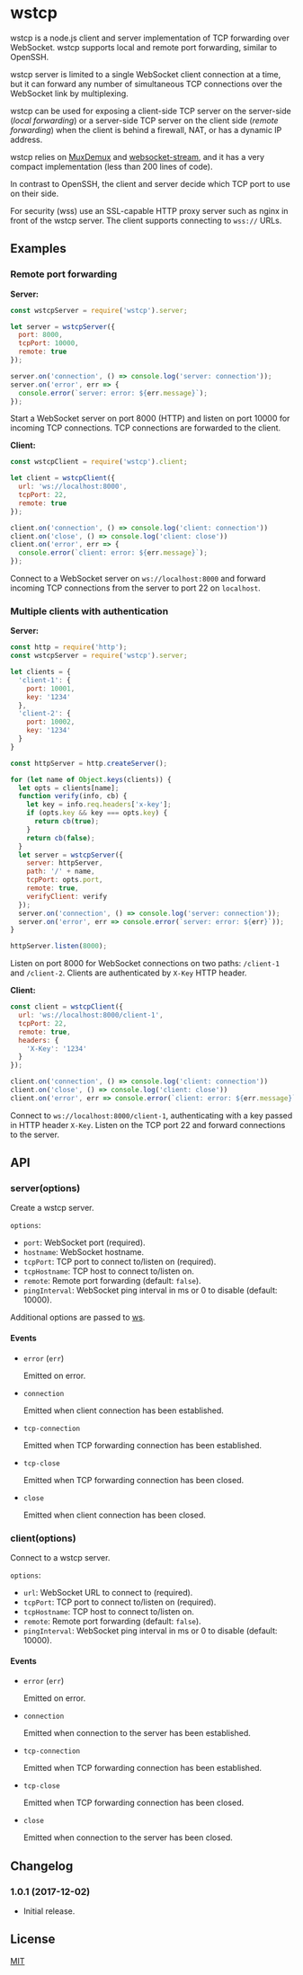 wstcp
=====

wstcp is a node.js client and server implementation of TCP forwarding
over WebSocket. wstcp supports local and remote port forwarding,
similar to OpenSSH.

wstcp server is limited to a single WebSocket client connection at a time,
but it can forward any number of simultaneous TCP connections over the
WebSocket link by multiplexing.

wstcp can be used for exposing a client-side TCP server on the
server-side (*local forwarding*) or a server-side TCP server on
the client side (*remote forwarding*) when the client is behind a firewall,
NAT, or has a dynamic IP address.

wstcp relies on [MuxDemux](https://github.com/dominictarr/mux-demux)
and [websocket-stream](https://github.com/maxogden/websocket-stream),
and it has a very compact implementation (less than 200 lines of code).

In contrast to OpenSSH, the client and server decide which TCP port
to use on their side.

For security (wss) use an SSL-capable HTTP proxy server such as
nginx in front of the wstcp server. The client supports connecting 
to `wss://` URLs.

<!-- Also see [wstcp-server](https://github.com/peterkuma/wstcp-server) and
[wstcp-client](https://github.com/peterkuma/wstcp-client). -->

Examples
--------

### Remote port forwarding

**Server:**

```js
const wstcpServer = require('wstcp').server;

let server = wstcpServer({
  port: 8000,
  tcpPort: 10000,
  remote: true
});

server.on('connection', () => console.log('server: connection'));
server.on('error', err => {
  console.error(`server: error: ${err.message}`);
});
```

Start a WebSocket server on port 8000 (HTTP) and listen on port 10000 for incoming
TCP connections. TCP connections are forwarded to the client.

**Client:**

```js
const wstcpClient = require('wstcp').client;

let client = wstcpClient({
  url: 'ws://localhost:8000',
  tcpPort: 22,
  remote: true
});

client.on('connection', () => console.log('client: connection'))
client.on('close', () => console.log('client: close'))
client.on('error', err => {
  console.error(`client: error: ${err.message}`);
});
```

Connect to a WebSocket server on `ws://localhost:8000` and forward incoming
TCP connections from the server to port 22 on `localhost`.

### Multiple clients with authentication

**Server:**

```js
const http = require('http');
const wstcpServer = require('wstcp').server;

let clients = {
  'client-1': {
    port: 10001,
    key: '1234'
  },
  'client-2': {
    port: 10002,
    key: '1234'
  }
}

const httpServer = http.createServer();

for (let name of Object.keys(clients)) {
  let opts = clients[name];
  function verify(info, cb) {
    let key = info.req.headers['x-key'];
    if (opts.key && key === opts.key) {
      return cb(true);
    }
    return cb(false);
  }
  let server = wstcpServer({
    server: httpServer,
    path: '/' + name,
    tcpPort: opts.port,
    remote: true,
    verifyClient: verify
  });
  server.on('connection', () => console.log('server: connection'));
  server.on('error', err => console.error(`server: error: ${err}`));
}

httpServer.listen(8000);
```

Listen on port 8000 for WebSocket connections on two paths: `/client-1`
and `/client-2`. Clients are authenticated by `X-Key` HTTP header.

**Client:**

```js
const client = wstcpClient({
  url: 'ws://localhost:8000/client-1',
  tcpPort: 22,
  remote: true,
  headers: {
    'X-Key': '1234'
  }
});

client.on('connection', () => console.log('client: connection'))
client.on('close', () => console.log('client: close'))
client.on('error', err => console.error(`client: error: ${err.message}`));
```

Connect to `ws://localhost:8000/client-1`, authenticating with a key
passed in HTTP header `X-Key`. Listen on the TCP port 22 and forward
connections to the server.

API
---

### server(options)

Create a wstcp server.

`options`:

- `port`: WebSocket port (required).
- `hostname`: WebSocket hostname.
- `tcpPort`: TCP port to connect to/listen on (required).
- `tcpHostname`: TCP host to connect to/listen on.
- `remote`: Remote port forwarding (default: `false`).
- `pingInterval`: WebSocket ping interval in ms or 0 to disable
  (default: 10000).

Additional options are passed to
[ws](https://github.com/websockets/ws/blob/master/doc/ws.md#new-wsserveroptions-callback).

#### Events

- `error` (`err`)

    Emitted on error.

- `connection`

    Emitted when client connection has been established.

- `tcp-connection`

    Emitted when TCP forwarding connection has been established.

- `tcp-close`

    Emitted when TCP forwarding connection has been closed.

- `close`

    Emitted when client connection has been closed.

### client(options)

Connect to a wstcp server.

`options`:

- `url`: WebSocket URL to connect to (required).
- `tcpPort`: TCP port to connect to/listen on (required).
- `tcpHostname`: TCP host to connect to/listen on.
- `remote`: Remote port forwarding (default: `false`).
- `pingInterval`: WebSocket ping interval in ms or 0 to disable
  (default: 10000).

#### Events

- `error` (`err`)

    Emitted on error.

- `connection`

    Emitted when connection to the server has been established.

- `tcp-connection`

    Emitted when TCP forwarding connection has been established.

- `tcp-close`

    Emitted when TCP forwarding connection has been closed.

- `close`

    Emitted when connection to the server has been closed.

Changelog
---------

### 1.0.1 (2017-12-02)

- Initial release.

License
-------

[MIT](LICENSE.md)

